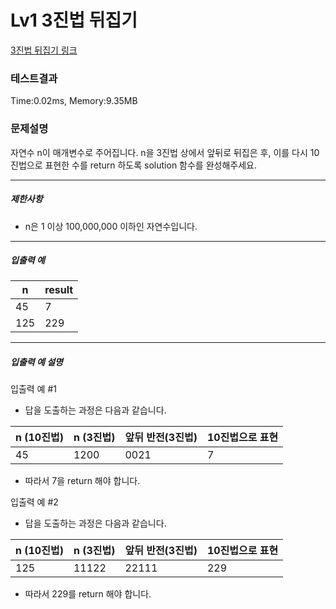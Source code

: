 # Lv1 3진법 뒤집기
 [3진법 뒤집기 링크](https://school.programmers.co.kr/learn/courses/30/lessons/68935)

### 테스트결과
 Time:0.02ms, Memory:9.35MB


### 문제설명
<p>자연수 n이 매개변수로 주어집니다. n을 3진법 상에서 앞뒤로 뒤집은 후, 이를 다시 10진법으로 표현한 수를 return 하도록 solution 함수를 완성해주세요.</p>

<hr>

<h5>제한사항</h5>

<ul>
    <li>n은 1 이상 100,000,000 이하인 자연수입니다.</li>
</ul>

<hr>

<h5>입출력 예</h5>
<table class="table">
<thead><tr>
    <th>n</th>
    <th>result</th>
</tr>
</thead>
<tbody><tr>
    <td>45</td>
    <td>7</td>
</tr>
<tr>
    <td>125</td>
    <td>229</td>
</tr>
</tbody>
</table>
<hr>

<h5>입출력 예 설명</h5>

<p>입출력 예 #1</p>

<ul>
    <li>답을 도출하는 과정은 다음과 같습니다.</li>
</ul>
<table class="table">
<thead><tr>
    <th>n (10진법)</th>
    <th>n (3진법)</th>
    <th>앞뒤 반전(3진법)</th>
    <th>10진법으로 표현</th>
</tr>
</thead>
<tbody><tr>
    <td>45</td>
    <td>1200</td>
    <td>0021</td>
    <td>7</td>
</tr>
</tbody>
</table>
<ul>
    <li>따라서 7을 return 해야 합니다.</li>
</ul>

<p>입출력 예 #2</p>

<ul>
    <li>답을 도출하는 과정은 다음과 같습니다.</li>
</ul>
<table class="table">
<thead><tr>
    <th>n (10진법)</th>
    <th>n (3진법)</th>
    <th>앞뒤 반전(3진법)</th>
    <th>10진법으로 표현</th>
</tr>
</thead>
<tbody><tr>
    <td>125</td>
    <td>11122</td>
    <td>22111</td>
    <td>229</td>
</tr>
</tbody>
</table>
<ul>
<li>따라서 229를 return 해야 합니다.</li>
</ul>
